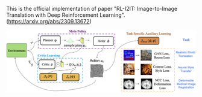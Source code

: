 This is the official implementation of paper "RL-I2IT: Image-to-Image Translation with Deep Reinforcement Learning". (https://arxiv.org/abs/2309.13672)

![i2itintro](../Figures/ovpami.png)

